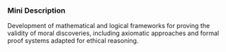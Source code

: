 ### Mini Description

Development of mathematical and logical frameworks for proving the validity of moral discoveries, including axiomatic approaches and formal proof systems adapted for ethical reasoning.
